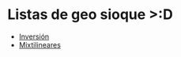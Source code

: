 # Listas de geo sioque >:D

* [Inversión](./Inversión_EricRansom.pdf)
* [Mixtilineares](./Mixtilineares_EricRansom.pdf)
